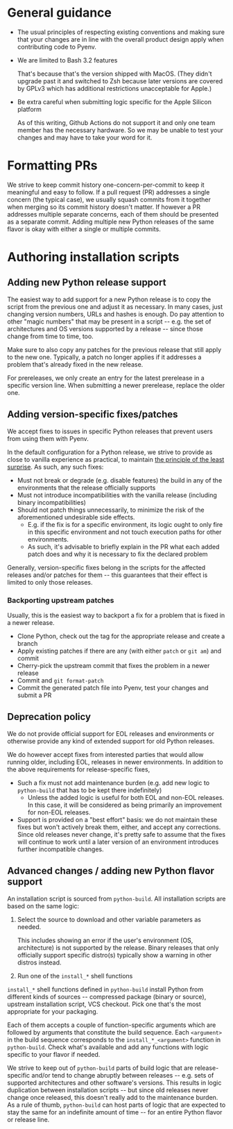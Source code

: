 General guidance
================

* The usual principles of respecting existing conventions and making sure that your changes
  are in line with the overall product design apply when contributing code to Pyenv.

* We are limited to Bash 3.2 features

  That's because that's the version shipped with MacOS.
  (They didn't upgrade past it and switched to Zsh because later versions
  are covered by GPLv3 which has additional restrictions unacceptable for Apple.)

* Be extra careful when submitting logic specific for the Apple Silicon platform

  As of this writing, Github Actions do not support it and only one team member has the necessary hardware.
  So we may be unable to test your changes and may have to take your word for it.


Formatting PRs
==============

We strive to keep commit history one-concern-per-commit to keep it meaningful and easy to follow.
If a pull request (PR) addresses a single concern (the typical case), we usually squash commits
from it together when merging so its commit history doesn't matter.
If however a PR addresses multiple separate concerns, each of them should be presented as a separate commit.
Adding multiple new Python releases of the same flavor is okay with either a single or multiple commits.


Authoring installation scripts
==============================

Adding new Python release support
---------------------------------

The easiest way to add support for a new Python release is to copy the script from the previous one
and adjust it as necessary. In many cases, just changing version numbers, URLs and hashes is enough.
Do pay attention to other "magic numbers" that may be present in a script --
e.g. the set of architectures and OS versions supported by a release -- since those change from time to time, too.

Make sure to also copy any patches for the previous release that still apply to the new one.
Typically, a patch no longer applies if it addresses a problem that's already fixed in the new release.

For prereleases, we only create an entry for the latest prerelease in a specific version line.
When submitting a newer prerelease, replace the older one.


Adding version-specific fixes/patches
-------------------------------------

We accept fixes to issues in specific Python releases that prevent users from using them with Pyenv.

In the default configuration for a Python release, we strive to provide as close to vanilla experience as practical,
to maintain [the principle of the least surprise](https://en.wikipedia.org/wiki/Principle_of_least_astonishment).
As such, any such fixes:

* Must not break or degrade (e.g. disable features) the build in any of the environments that the release officially supports
* Must not introduce incompatibilities with the vanilla release (including binary incompatibilities)
* Should not patch things unnecessarily, to minimize the risk of the aforementioned undesirable side effects.
  * E.g. if the fix is for a specific environment, its logic ought to only fire in this specific environment and not touch execution paths for other environments.
  * As such, it's advisable to briefly explain in the PR what each added patch does and why it is necessary to fix the declared problem

Generally, version-specific fixes belong in the scripts for the affected releases and/or patches for them -- this guarantees that their effect is limited to only those releases.

<h3>Backporting upstream patches</h3>

Usually, this is the easiest way to backport a fix for a problem that is fixed in a newer release.

* Clone Python, check out the tag for the appropriate release and create a branch
* Apply existing patches if there are any (with either `patch` or `git am`) and commit
* Cherry-pick the upstream commit that fixes the problem in a newer release
* Commit and `git format-patch`
* Commit the generated patch file into Pyenv, test your changes and submit a PR


Deprecation policy
------------------

We do not provide official support for EOL releases and environments or otherwise provide any kind of extended support for old Python releases.

We do however accept fixes from interested parties that would allow running older, including EOL, releases in newer environments.
In addition to the above requirements for release-specific fixes,

* Such a fix must not add maintenance burden (e.g. add new logic to `python-build` that has to be kept there indefinitely)
  * Unless the added logic is useful for both EOL and non-EOL releases. In this case, it will be considered as being primarily an improvement for non-EOL releases.
* Support is provided on a "best effort" basis: we do not maintain these fixes but won't actively break them, either, and accept any corrections.
  Since old releases never change, it's pretty safe to assume that the fixes will continue to work until a later version
  of an environment introduces further incompatible changes.


Advanced changes / adding new Python flavor support
---------------------------------------------------

An installation script is sourced from `python-build`. All installation scripts are based on the same logic:

1. Select the source to download and other variable parameters as needed.

   This includes showing an error if the user's environment (OS, architecture) is not supported by the release.
   Binary releases that only officially support specific distro(s) typically show a warning in other distros instead.

2. Run one of the `install_*` shell functions

`install_*` shell functions defined in `python-build` install Python from different kinds of sources -- compressed package (binary or source), upstream installation script, VCS checkout. Pick one that's the most appropriate for your packaging.

Each of them accepts a couple of function-specific arguments which are followed by arguments that constitute the build sequence. Each `<argument>` in the build sequence corresponds to the `install_*_<argument>` function in `python-build`. Check what's available and add any functions with logic specific to your flavor if needed.

We strive to keep out of `python-build` parts of build logic that are release-specific and/or tend to change abruptly between releases -- e.g. sets of supported architectures and other software's versions. This results in logic duplication between installation scripts -- but since old releases never change once released, this doesn't really add to the maintenance burden. As a rule of thumb, `python-build` can host parts of logic that are expected to stay the same for an indefinite amount of time -- for an entire Python flavor or release line.
